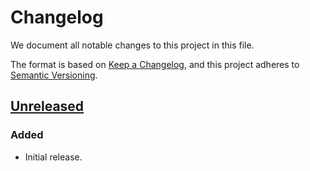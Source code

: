 # Changelog

We document all notable changes to this project in this file.

The format is based on [Keep a Changelog](https://keepachangelog.com/en/1.0.0/), and this project adheres to [Semantic Versioning](https://semver.org/spec/v2.0.0.html).

## [Unreleased]

### Added

* Initial release.

[Unreleased]: https://github.com/puppetlabs/leg/compare/06a8c833bf10dd1f8cddf61d6390b014ae79bd9b...HEAD
